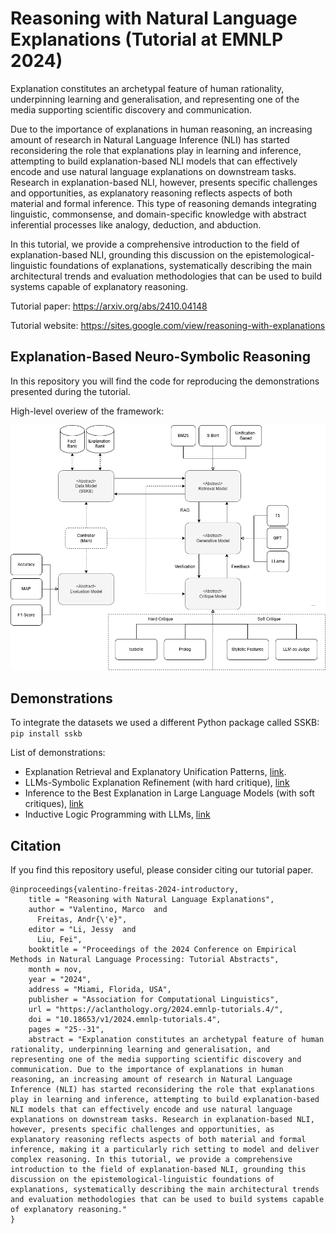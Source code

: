 # Reasoning with Natural Language Explanations (Tutorial at EMNLP 2024)

Explanation constitutes an archetypal feature of human rationality, underpinning learning and generalisation, and representing one of the media supporting scientific discovery and communication. 

Due to the importance of explanations in human reasoning, an increasing amount of research in Natural Language Inference (NLI) has started reconsidering the role that explanations play in learning and inference, attempting to build explanation-based NLI models that can effectively encode and use natural language explanations on downstream tasks.  Research in explanation-based NLI, however, presents specific challenges and opportunities, as explanatory reasoning reflects aspects of both material and formal inference. This type of reasoning demands integrating linguistic, commonsense, and domain-specific knowledge with abstract inferential processes like analogy, deduction, and abduction.

In this tutorial, we provide a comprehensive introduction to the field of explanation-based NLI, grounding this discussion on the epistemological-linguistic foundations of explanations, systematically describing the main architectural trends and evaluation methodologies that can be used to build systems capable of explanatory reasoning.

Tutorial paper:  https://arxiv.org/abs/2410.04148

Tutorial website: https://sites.google.com/view/reasoning-with-explanations

## Explanation-Based Neuro-Symbolic Reasoning

In this repository you will find the code for reproducing the demonstrations presented during the tutorial.

High-level overiew of the framework:

![Image description](framework.png)


## Demonstrations

To integrate the datasets we used a different Python package called SSKB: `pip install sskb`

List of demonstrations:

- Explanation Retrieval and Explanatory Unification Patterns, [link](https://github.com/neuro-symbolic-ai/reasoning_with_nle_emnlp_2024/blob/main/Explanation%20Retrieval.ipynb).
- LLMs-Symbolic Explanation Refinement (with hard critique), [link](https://github.com/neuro-symbolic-ai/reasoning_with_nle_emnlp_2024/blob/main/Neuro-Symbolic%20Explanation%20Refinement.ipynb)
- Inference to the Best Explanation in Large Language Models (with soft critiques), [link](https://github.com/neuro-symbolic-ai/reasoning_with_nle_emnlp_2024/blob/main/Inference%20to%20the%20Best%20Explanation.ipynb)
- Inductive Logic Programming with LLMs, [link](https://github.com/neuro-symbolic-ai/reasoning_with_nle_emnlp_2024/blob/main/Hybrid%20Inductive%20Logic%20Programming.ipynb)


 ## Citation

 If you find this repository useful, please consider citing our tutorial paper.

```
@inproceedings{valentino-freitas-2024-introductory,
    title = "Reasoning with Natural Language Explanations",
    author = "Valentino, Marco  and
      Freitas, Andr{\'e}",
    editor = "Li, Jessy  and
      Liu, Fei",
    booktitle = "Proceedings of the 2024 Conference on Empirical Methods in Natural Language Processing: Tutorial Abstracts",
    month = nov,
    year = "2024",
    address = "Miami, Florida, USA",
    publisher = "Association for Computational Linguistics",
    url = "https://aclanthology.org/2024.emnlp-tutorials.4/",
    doi = "10.18653/v1/2024.emnlp-tutorials.4",
    pages = "25--31",
    abstract = "Explanation constitutes an archetypal feature of human rationality, underpinning learning and generalisation, and representing one of the media supporting scientific discovery and communication. Due to the importance of explanations in human reasoning, an increasing amount of research in Natural Language Inference (NLI) has started reconsidering the role that explanations play in learning and inference, attempting to build explanation-based NLI models that can effectively encode and use natural language explanations on downstream tasks. Research in explanation-based NLI, however, presents specific challenges and opportunities, as explanatory reasoning reflects aspects of both material and formal inference, making it a particularly rich setting to model and deliver complex reasoning. In this tutorial, we provide a comprehensive introduction to the field of explanation-based NLI, grounding this discussion on the epistemological-linguistic foundations of explanations, systematically describing the main architectural trends and evaluation methodologies that can be used to build systems capable of explanatory reasoning."
}
```



